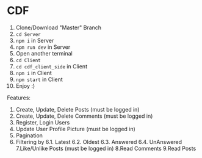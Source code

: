 # CDF

1. Clone/Download "Master" Branch
2. `cd Server`
3.  `npm i` in Server
4. `npm run dev` in Server
5. Open another terminal
6. `cd Client` 
7. `cd cdf_client_side` in Client
8. `npm i` in Client
9. `npm start` in Client
10. Enjoy :)

Features: 
1. Create, Update, Delete Posts (must be logged in)
2. Create, Update, Delete Comments (must be logged in)
3. Register, Login Users
4. Update User Profile Picture (must be logged in)
5. Pagination
6. Filtering by
  6.1. Latest
  6.2. Oldest
  6.3. Answered
  6.4. UnAnswered
7.Like/Unlike Posts (must be logged in)
8.Read Comments
9.Read Posts
